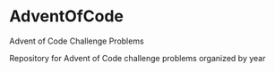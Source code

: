 # AdventOfCode
Advent of Code Challenge Problems

Repository for Advent of Code challenge problems organized by year
